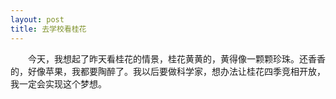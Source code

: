 ```yaml
---
layout: post
title: 去学校看桂花
---
```



　　今天，我想起了昨天看桂花的情景，桂花黄黄的，黄得像一颗颗珍珠。还香香的，好像苹果，我都要陶醉了。我以后要做科学家，想办法让桂花四季竞相开放，我一定会实现这个梦想。  
